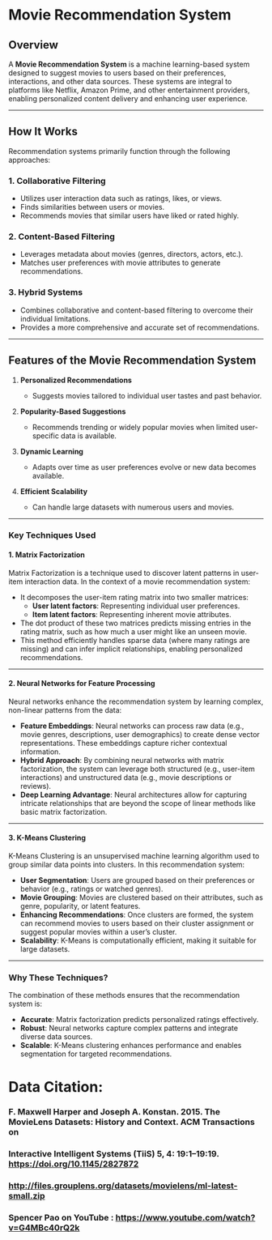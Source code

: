 # Movie Recommendation System

## Overview

A **Movie Recommendation System** is a machine learning-based system designed to suggest movies to users based on their preferences, interactions, and other data sources. These systems are integral to platforms like Netflix, Amazon Prime, and other entertainment providers, enabling personalized content delivery and enhancing user experience.

---

## How It Works

Recommendation systems primarily function through the following approaches:

### 1. **Collaborative Filtering**
   - Utilizes user interaction data such as ratings, likes, or views.
   - Finds similarities between users or movies.
   - Recommends movies that similar users have liked or rated highly.

### 2. **Content-Based Filtering**
   - Leverages metadata about movies (genres, directors, actors, etc.).
   - Matches user preferences with movie attributes to generate recommendations.

### 3. **Hybrid Systems**
   - Combines collaborative and content-based filtering to overcome their individual limitations.
   - Provides a more comprehensive and accurate set of recommendations.

---

## Features of the Movie Recommendation System

1. **Personalized Recommendations**
   - Suggests movies tailored to individual user tastes and past behavior.

2. **Popularity-Based Suggestions**
   - Recommends trending or widely popular movies when limited user-specific data is available.

3. **Dynamic Learning**
   - Adapts over time as user preferences evolve or new data becomes available.

4. **Efficient Scalability**
   - Can handle large datasets with numerous users and movies.

---

### Key Techniques Used

#### 1. **Matrix Factorization**
Matrix Factorization is a technique used to discover latent patterns in user-item interaction data. In the context of a movie recommendation system:
- It decomposes the user-item rating matrix into two smaller matrices:
  - **User latent factors**: Representing individual user preferences.
  - **Item latent factors**: Representing inherent movie attributes.
- The dot product of these two matrices predicts missing entries in the rating matrix, such as how much a user might like an unseen movie.
- This method efficiently handles sparse data (where many ratings are missing) and can infer implicit relationships, enabling personalized recommendations.

---

#### 2. **Neural Networks for Feature Processing**
Neural networks enhance the recommendation system by learning complex, non-linear patterns from the data:
- **Feature Embeddings**: Neural networks can process raw data (e.g., movie genres, descriptions, user demographics) to create dense vector representations. These embeddings capture richer contextual information.
- **Hybrid Approach**: By combining neural networks with matrix factorization, the system can leverage both structured (e.g., user-item interactions) and unstructured data (e.g., movie descriptions or reviews).
- **Deep Learning Advantage**: Neural architectures allow for capturing intricate relationships that are beyond the scope of linear methods like basic matrix factorization.

---

#### 3. **K-Means Clustering**
K-Means Clustering is an unsupervised machine learning algorithm used to group similar data points into clusters. In this recommendation system:
- **User Segmentation**: Users are grouped based on their preferences or behavior (e.g., ratings or watched genres).
- **Movie Grouping**: Movies are clustered based on their attributes, such as genre, popularity, or latent features.
- **Enhancing Recommendations**: Once clusters are formed, the system can recommend movies to users based on their cluster assignment or suggest popular movies within a user’s cluster.
- **Scalability**: K-Means is computationally efficient, making it suitable for large datasets.

---

### Why These Techniques?
The combination of these methods ensures that the recommendation system is:
- **Accurate**: Matrix factorization predicts personalized ratings effectively.
- **Robust**: Neural networks capture complex patterns and integrate diverse data sources.
- **Scalable**: K-Means clustering enhances performance and enables segmentation for targeted recommendations.

# Data Citation:
### F. Maxwell Harper and Joseph A. Konstan. 2015. The MovieLens Datasets: History and Context. ACM Transactions on
### Interactive Intelligent Systems (TiiS) 5, 4: 19:1–19:19. <https://doi.org/10.1145/2827872>
### http://files.grouplens.org/datasets/movielens/ml-latest-small.zip

### Spencer Pao on YouTube : https://www.youtube.com/watch?v=G4MBc40rQ2k